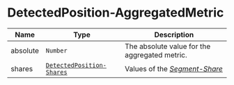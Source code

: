 # DetectedPosition-AggregatedMetric

Name        |Type      | Description
------------|----------|------------
absolute | `Number` | The absolute value for the aggregated metric.
shares | [`DetectedPosition-Shares`](/api/reference/data-modelsata-models/r-shares/detected-position.md) | Values of the [*Segment-Share*](/api/concepts/statistics.md#share)
